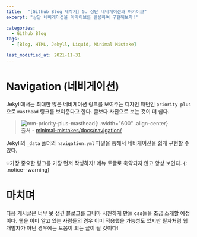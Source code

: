 ```yaml
---
title:  "[Github Blog 제작기] 5. 상단 네비게이션과 아카이브"
excerpt: "상단 네비게이션을 아카이브를 활용하여 구현해보자!"

categories:
  - Github Blog
tags:
  - [Blog, HTML, Jekyll, Liquid, Minimal Mistake]

last_modified_at: 2021-11-31
---
```


# Navigation (네비게이션)

Jekyll에서는 최대한 많은 네비게이션 링크를 보여주는 디자인 패턴인 `priority plus`으로 `masthead` 링크를 보여준다고 한다. 글보다 사진으로 보는 것이 더 쉽다.

>![mm-priority-plus-masthead](https://user-images.githubusercontent.com/19484971/143985134-83b20769-a60c-47eb-bc23-277cda7c116f.gif){: .width="600" .align-center}   
출처 - [minimal-mistakes/docs/navigation/](https://mmistakes.github.io/minimal-mistakes/docs/navigation/#masthead)

Jekyll의 `_data` 폴더의 `navigation.yml` 파일을 통해서 네비게이션을 쉽게 구현할 수 있다. 



💡가장 중요한 링크를 가장 먼저 작성하자! 메뉴 토글로 축약되지 않고 항상 보인다.
{: .notice--warning}

# 마치며

다음 게시글은 너무 못 생긴 블로그를 그나마 시원하게 만들 css들을 조금 소개할 예정이다. 웹을 이미 알고 있는 사람들의 경우 이미 적용했을 가능성도 있지만 필자처럼 웹 개발자가 아닌 경우에는 도움이 되는 글이 될 것이다!